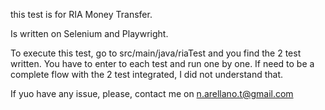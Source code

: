 this test is for RIA Money Transfer.

Is written on Selenium and Playwright.

To execute this test, go to src/main/java/riaTest and you find the 2 test written.
You have to enter to each test and run one by one.
If need to be a complete flow with the 2 test integrated, I did not understand that.

If yuo have any issue, please, contact me on n.arellano.t@gmail.com

